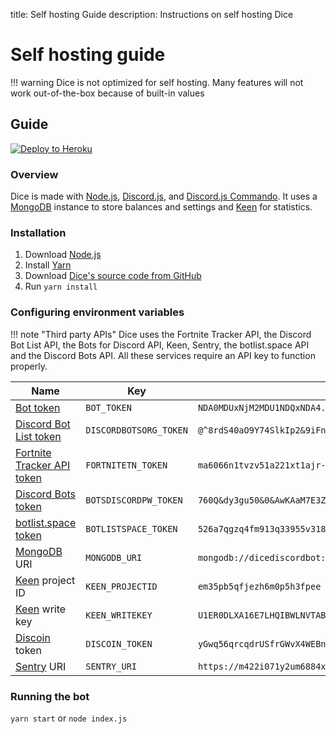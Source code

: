 title: Self hosting Guide
description: Instructions on self hosting Dice

# Self hosting guide

!!! warning
    Dice is not optimized for self hosting. Many features will not work out-of-the-box because of built-in values

## Guide

[![Deploy to Heroku](https://www.herokucdn.com/deploy/button.svg)](https://heroku.com/deploy?template=https://github.com/PizzaFox/dice/tree/master/)

### Overview

Dice is made with [Node.js](https://nodejs.org/en/about/), [Discord.js](https://discord.js.org/#/), and [Discord.js Commando](https://github.com/discordjs/Commando/blob/master/README.md). It uses a [MongoDB](https://www.mongodb.com/what-is-mongodb) instance to store balances and settings and [Keen](https://keen.io) for statistics.

### Installation

1. Download [Node.js](https://nodejs.org/en/download/)
2. Install [Yarn](https://yarnpkg.com/en/docs/install)
3. Download [Dice's source code from GitHub](https://github.com/PizzaFox/dice)
4. Run `yarn install`

### Configuring environment variables

!!! note "Third party APIs"
    Dice uses the Fortnite Tracker API, the Discord Bot List API, the Bots for Discord API, Keen, Sentry, the botlist.space API and the Discord Bots API. All these services require an API key to function properly.

| Name                                                                      | Key                    | Example value                                                                                                                                                                                      |
|---------------------------------------------------------------------------|------------------------|----------------------------------------------------------------------------------------------------------------------------------------------------------------------------------------------------|
| [Bot token](https://discordapp.com/developers/applications/me)            | `BOT_TOKEN`            | `NDA0MDUxNjM2MDU1NDQxNDA4.DYtHvQ.k4kZ75iLsOlco4e1mQAU0jyn17E`                                                                                                                                      |
| [Discord Bot List token](https://discordbots.org/api/docs#mybots)         | `DISCORDBOTSORG_TOKEN` | `@^8rdS40aO9Y74SlkIp2&9iFn77os%pSp7U1F3UvC59GD1NW%OX#w2uF2M64y7^08L95nqVi7#2k^RU2P9q13m71BM0H0r9%9nV^@^8rdS40aO9Y74SlkIp2&9iFn77os%pSp7U1F3UvC59GD1NW%OX#w2uF2M64`                                 |
| [Fortnite Tracker API token](https://fortnitetracker.com/site-api/create) | `FORTNITETN_TOKEN`     | `ma6066n1tvzv51a221xt1ajr-ffz1-ouwp-s65p-87-6v97p9944yv5axoo851w6rh1ut`                                                                                                                            |
| [Discord Bots token](https://bots.discord.pw/api)                         | `BOTSDISCORDPW_TOKEN`  | `760Q&dy3gu50&0&AwKAaM7E3Z6NV^WhTB#1FN9IQWFUo5jiPcK*3r%4M9^00bGc8V3zb78u2$3855AXt2O#88Xebh392S!6Ng6Cbj6E6I6CT1FmT81ZNE32OACZg&vMEf83683ix381TH$Z42wxI1#7F333ssnN9`                                 |
| [botlist.space token](https://botlist.space)                              | `BOTLISTSPACE_TOKEN`   | `526a7qgzq4fm913q33955v31842262s0212b79f63mpsal578xmj2ujk7740j2h186pp30ikm43zf53o901aszg9472yh95tpu43zgoeukgho4v86irfu8bjfiuefk1h`                                                                 |
| [MongoDB](https://docs.mongodb.com/manual/installation/) URI              | `MONGODB_URI`          | `mongodb://dicediscordbot:NV^WhTB#1FN9IQWFUo5ji@127.0.0.1:27017`                                                                                                                                   |
| [Keen](https://keen.io) project ID                                        | `KEEN_PROJECTID`       | `em35pb5qfjezh6m0p5h3fpee`                                                                                                                                                                         |
| [Keen](https://keen.io) write key                                         | `KEEN_WRITEKEY`        | `U1ER0DLXA16E7LHQIBWLNVTABL03YP2FVG6RO24IXRUICPU8UE8Y37XK8BJXYC47FXD45HKPF74Y20MDXHETAPUZDW6SA4V2QY0Z8Y37XK8BJXYC47FXD45HKPF74Y20MDXHETAPUZDW6SA4V2QY0ZU9TSYDWQGDUADQS9L480ZQXFE1ULIWRON60SJOLT0K` |
| [Discoin](https://discoin.gitbooks.io/docs/content/) token                | `DISCOIN_TOKEN`        | `yGwq56qrcqdrUSfrGWvX4WEBnEFceFomX3ZTzHot5roE3DH1F8`                                                                                                                                               |
| [Sentry](https://sentry.io) URI                                           | `SENTRY_URI`           | `https://m422i071y2um6884xn1y2yh3d3213mg6:2319dm9231hn114lo4289w94869t239t@sentry.io/689054`                                                                                                       |

### Running the bot

`yarn start` or `node index.js`
